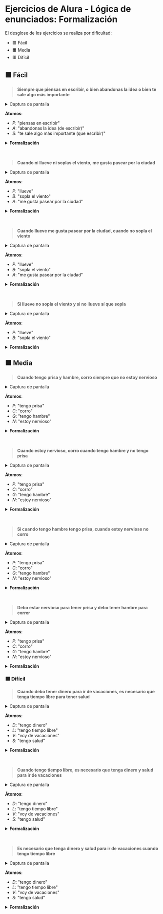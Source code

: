 # Ejercicios de Alura - Lógica de enunciados: Formalización

El desglose de los ejercicios se realiza por dificultad:

- 🟩 Fácil
- 🟧 Media
- 🟥 Difícil

## 🟩 Fácil

>**Siempre que piensas en escribir, o bien abandonas la idea o bien te sale algo más importante**

<details>
	<summary>Captura de pantalla</summary>

![](1_facil/1.png)
</details>

**Átomos**:
- $P$: "piensas en escribir"
- $A$: "abandonas la idea (de escribir)"
- $S$: "te sale algo más importante (que escribir)"

<details>
	<summary><strong>Formalización</strong></summary>

$P \rightarrow (A \vee S)$  
$P \rightarrow A \vee S$
</details>

<br>
<br>

>**Cuando ni llueve ni soplas el viento, me gusta pasear por la ciudad**

<details>
	<summary>Captura de pantalla</summary>

![](1_facil/2.png)
</details>

**Átomos**:
- $P$: "llueve"
- $B$: "sopla el viento"
- $A$: "me gusta pasear por la ciudad"

<details>
	<summary><strong>Formalización</strong></summary>

$\neg P \wedge \neg B \rightarrow A$
</details>

<br>
<br>

>**Cuando llueve me gusta pasear por la ciudad, cuando no sopla el viento**

<details>
	<summary>Captura de pantalla</summary>

![](1_facil/3.png)
</details>

**Átomos**:
- $P$: "llueve"
- $B$: "sopla el viento"
- $A$: "me gusta pasear por la ciudad"

<details>
	<summary><strong>Formalización</strong></summary>

$(P \wedge \neg B) \rightarrow A$  
$\neg B \rightarrow (P \rightarrow A)$
</details>

<br>
<br>

>**Si llueve no sopla el viento y si no llueve sí que sopla**

<details>
	<summary>Captura de pantalla</summary>

![](1_facil/4.png)
</details>

**Átomos**:
- $P$: "llueve"
- $B$: "sopla el viento"

<details>
	<summary><strong>Formalización</strong></summary>

$(P \rightarrow \neg B) \wedge (\neg P \rightarrow B)$
</details>

## 🟧 Media

>**Cuando tengo prisa y hambre, corro siempre que no estoy nervioso**

<details>
	<summary>Captura de pantalla</summary>

![](2_medio/1.png)
</details>

**Átomos**:
- $P$: "tengo prisa"
- $C$: "corro"
- $G$: "tengo hambre"
- $N$: "estoy nervioso"

<details>
	<summary><strong>Formalización</strong></summary>

$(P \wedge G) \rightarrow (\neg N \rightarrow C)$  
$P \wedge G \rightarrow (\neg N \rightarrow C)$
</details>

<br>
<br>

>**Cuando estoy nervioso, corro cuando tengo hambre y no tengo prisa**

<details>
	<summary>Captura de pantalla</summary>

![](2_medio/2.png)
</details>

**Átomos**:
- $P$: "tengo prisa"
- $C$: "corro"
- $G$: "tengo hambre"
- $N$: "estoy nervioso"

<details>
	<summary><strong>Formalización</strong></summary>

$N \wedge G \wedge \neg P \rightarrow C$  
$N \wedge (G \wedge \neg P \rightarrow C)$
</details>

<br>
<br>

>**Si cuando tengo hambre tengo prisa, cuando estoy nervioso no corro**

<details>
	<summary>Captura de pantalla</summary>

![](2_medio/3.png)
</details>

**Átomos**:
- $P$: "tengo prisa"
- $C$: "corro"
- $G$: "tengo hambre"
- $N$: "estoy nervioso"

<details>
	<summary><strong>Formalización</strong></summary>

$(G \rightarrow P) \rightarrow (N \rightarrow \neg C)$
</details>

<br>
<br>

>**Debo estar nervioso para tener prisa y debo tener hambre para correr**

<details>
	<summary>Captura de pantalla</summary>

![](2_medio/4.png)
</details>

**Átomos**:
- $P$: "tengo prisa"
- $C$: "corro"
- $G$: "tengo hambre"
- $N$: "estoy nervioso"

<details>
	<summary><strong>Formalización</strong></summary>

$(P \rightarrow N) \wedge (C \rightarrow G)$
</details>

### 🟥 Difícil

>**Cuando debo tener dinero para ir de vacaciones, es necesario que tenga tiempo libre para tener salud**

<details>
	<summary>Captura de pantalla</summary>

![](3_dificil/1.png)
</details>

**Átomos**:
- $D$: "tengo dinero"
- $L$: "tengo tiempo libre"
- $V$: "voy de vacaciones"
- $S$: "tengo salud"

<details>
	<summary><strong>Formalización</strong></summary>

$(V \rightarrow D) \rightarrow (S \rightarrow L)$
</details>

<br>
<br>

>**Cuando tengo tiempo libre, es necesario que tenga dinero y salud para ir de vacaciones**

<details>
	<summary>Captura de pantalla</summary>

![](3_dificil/2.png)
</details>

**Átomos**:
- $D$: "tengo dinero"
- $L$: "tengo tiempo libre"
- $V$: "voy de vacaciones"
- $S$: "tengo salud"

<details>
	<summary><strong>Formalización</strong></summary>

$L \rightarrow (V \rightarrow (D \wedge S))$  
$L \rightarrow (V \rightarrow D \wedge S)$
</details>

<br>
<br>

>**Es necesario que tenga dinero y salud para ir de vacaciones cuando tengo tiempo libre**

<details>
	<summary>Captura de pantalla</summary>

![](3_dificil/3.png)
</details>

**Átomos**:
- $D$: "tengo dinero"
- $L$: "tengo tiempo libre"
- $V$: "voy de vacaciones"
- $S$: "tengo salud"

<details>
	<summary><strong>Formalización</strong></summary>

$L \rightarrow V \rightarrow (D \wedge S)$  
$(L \rightarrow V) \rightarrow D \wedge S$
</details>
